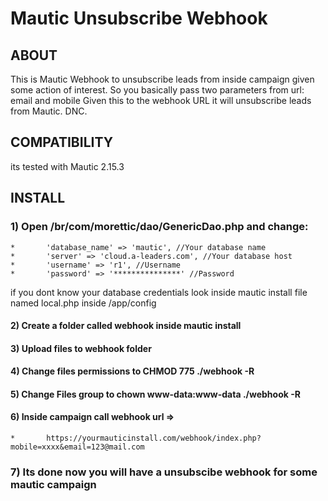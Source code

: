 # Mautic Unsubscribe Webhook

## ABOUT

This is Mautic Webhook to unsubscribe leads from inside campaign given some action
of interest. So you basically pass two parameters from url: email and mobile
Given this to the webhook URL it will unsubscribe leads from Mautic. DNC. 

## COMPATIBILITY

its tested with Mautic 2.15.3

## INSTALL

### 1) Open /br/com/morettic/dao/GenericDao.php and change:

    *       'database_name' => 'mautic', //Your database name
    *       'server' => 'cloud.a-leaders.com', //Your database host
    *       'username' => 'r1', //Username
    *       'password' => '***************' //Password

if you dont know your database credentials look inside mautic install file
named local.php inside /app/config

#### 2) Create a folder called webhook inside mautic install

#### 3) Upload files to webhook folder

#### 4) Change files permissions to CHMOD  775 ./webhook -R

#### 5) Change Files group to chown www-data:www-data ./webhook -R

#### 6) Inside campaign call webhook url => 
    *       https://yourmauticinstall.com/webhook/index.php?mobile=xxxx&email=123@mail.com

### 7) Its done now you will have a unsubscibe webhook for some mautic campaign
